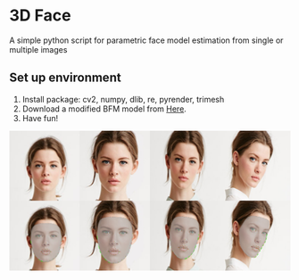 # 3D Face
A simple python script for parametric face model estimation from single or multiple images

## Set up environment

 1. Install package: cv2, numpy, dlib, re, pyrender, trimesh
 2. Download a modified BFM model from [Here](https://1drv.ms/u/s!AjyDwSVHuwr8pDqLcK0lCG5BVcbp?e=yFkOEK). 
 3. Have fun!

 ![](https://github.com/apchenstu/3D-Face/blob/master/fig.png)


